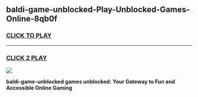 
## baldi-game-unblocked-Play-Unblocked-Games-Online-8qb0f
<h3>
<a href="https://premium76.site?title=baldi-game-unblocked&ref=24A">CLICK TO PLAY</a></h3>
<hr>

<h3>
<a href="https://premium76.site?title=baldi-game-unblocked&ref=24A">CLICK 2 PLAY</a>
  
</h3>

<a href="https://premium76.site?title=baldi-game-unblocked&ref=24A"><img src="https://clearcache.store/games.png"></a>


**baldi-game-unblocked games unblocked: Your Gateway to Fun and Accessible Online Gaming**
